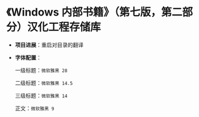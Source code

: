 # 《Windows 内部书籍》（第七版，第二部分）汉化工程存储库

- **项目进展**：重启对目录的翻译
- **字体配置**：

  一级标题：`微软雅黑 28`
  
  二级标题：`微软雅黑 14.5`
  
  三级标题：`微软雅黑 14`
  
  正文：`微软雅黑 9`
